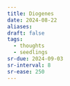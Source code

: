 ```yaml
---
title: Diogenes
date: 2024-08-22
aliases: 
draft: false
tags:
  - thoughts
  - seedlings
sr-due: 2024-09-03
sr-interval: 8
sr-ease: 250
---
```

